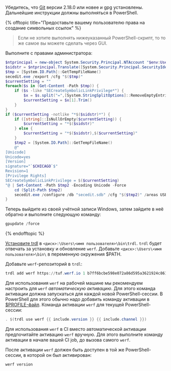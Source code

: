 Убедитесь, что [Git](https://git-scm.com/download/win) версии 2.18.0 или новее и gpg установлены. Дальнейшие инструкции должны выполняться в PowerShell.

{% offtopic title="Предоставьте вашему пользователю права на создание символьных ссылок" %}
> Если не хотите выполнять нижеуказанный PowerShell-скрипт, то то же самое вы можете сделать через GUI.

Выполните с правами администратора:
```powershell
$ntprincipal = new-object System.Security.Principal.NTAccount "$env:UserName"
$sidstr = $ntprincipal.Translate([System.Security.Principal.SecurityIdentifier]).Value.ToString()
$tmp = [System.IO.Path]::GetTempFileName()
secedit.exe /export /cfg "$($tmp)"
$currentSetting = ""
foreach($s in (Get-Content -Path $tmp)) {
    if ($s -like "SECreateSymbolicLinkPrivilege*") {
        $x = $s.split("=",[System.StringSplitOptions]::RemoveEmptyEntries)
        $currentSetting = $x[1].Trim()
    }
}
if ($currentSetting -notlike "*$($sidstr)*") {
    if ([string]::IsNullOrEmpty($currentSetting)) {
        $currentSetting = "*$($sidstr)"
    } else {
        $currentSetting = "*$($sidstr),$($currentSetting)"
    }
    $tmp2 = [System.IO.Path]::GetTempFileName()
    @"
[Unicode]
Unicode=yes
[Version]
signature="`$CHICAGO`$"
Revision=1
[Privilege Rights]
SECreateSymbolicLinkPrivilege = $($currentSetting)
"@ | Set-Content -Path $tmp2 -Encoding Unicode -Force
    cd (Split-Path $tmp2)
    secedit.exe /configure /db "secedit.sdb" /cfg "$($tmp2)" /areas USER_RIGHTS
}
```

Теперь выйдите из своей учётной записи Windows, затем зайдите в неё обратно и выполните следующую команду:
```powershell
gpupdate /force
```
{% endofftopic %}

[Установите trdl](https://github.com/werf/trdl/releases/) в `<диск>:\Users\<имя пользователя>\bin\trdl`. `trdl` будет отвечать за установку и обновление `werf`. Добавьте `<диск>:\Users\<имя пользователя>\bin\` в переменную окружения $PATH.

Добавьте `werf`-репозиторий в `trdl`:
```powershell
trdl add werf https://tuf.werf.io 1 b7ff6bcbe598e072a86d595a3621924c8612c7e6dc6a82e919abe89707d7e3f468e616b5635630680dd1e98fc362ae5051728406700e6274c5ed1ad92bea52a2
```

Для использования `werf` на рабочей машине мы рекомендуем настроить для `werf` _автоматическую активацию_. Для этого команда активации должна запускаться для каждой новой PowerShell-сессии. В PowerShell для этого обычно надо добавить команду активации в [$PROFILE-файл](https://docs.microsoft.com/en-us/powershell/module/microsoft.powershell.core/about/about_profiles). Команда активации `werf` для текущей PowerShell-сессии:
```powershell
. $(trdl use werf {{ include.version }} {{ include.channel }})
```

Для использования `werf` в CI вместо автоматической активации предпочитайте активацию `werf` вручную. Для этого выполните команду активации в начале вашей CI job, до вызова самого `werf`.

После активации `werf` должен быть доступен в той же PowerShell-сессии, в которой он был активирован:
```powershell
werf version
```
